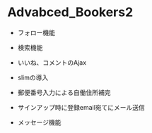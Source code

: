 # Advabced_Bookers2

- フォロー機能

- 検索機能

- いいね、コメントのAjax

- slimの導入

- 郵便番号入力による自働住所補完

- サインアップ時に登録email宛てにメール送信

- メッセージ機能

